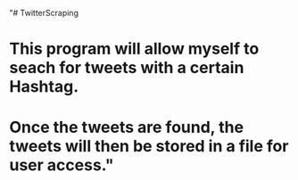 "# TwitterScraping
# This program will allow myself to seach for tweets with a certain Hashtag. 
# Once the tweets are found, the tweets will then be stored in a file for user access." 
